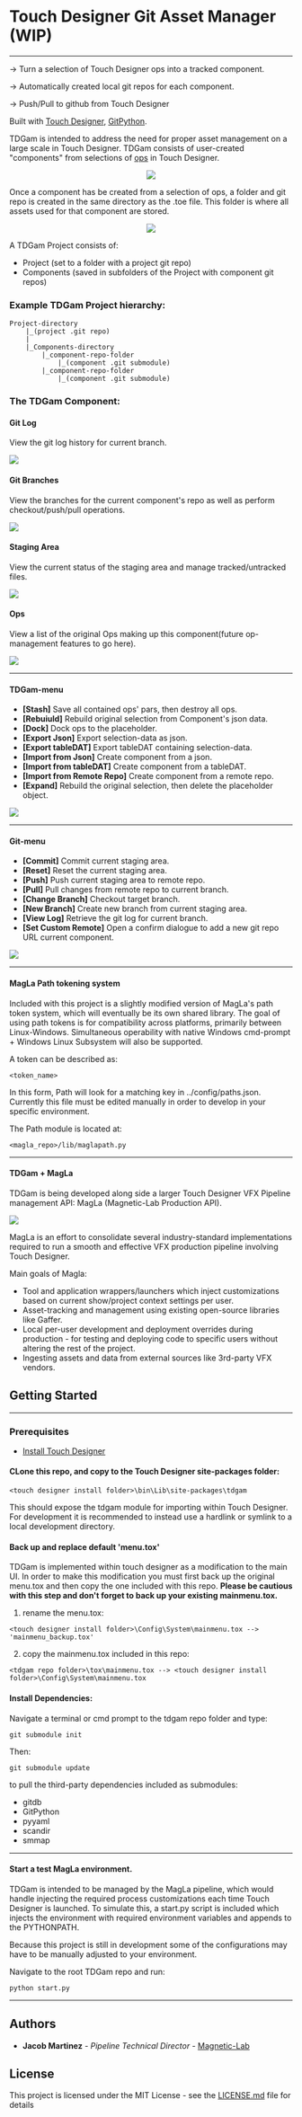 # Touch Designer Git Asset Manager (WIP)
<hr>

-> Turn a selection of Touch Designer ops into a tracked component.

-> Automatically created local git repos for each component.

-> Push/Pull to github from Touch Designer

Built with [Touch Designer](https://www.derivative.ca/), [GitPython](https://github.com/gitpython-developers/GitPython).


TDGam is intended to address the need for proper asset management on a large scale in Touch Designer. TDGam consists of user-created "components" from selections of [ops](https://www.derivative.ca/wiki088/index.php?title=OP_Class) in Touch Designer.

<p align="center">
  <img src="media/component.gif">
</p>

Once a component has be created from a selection of ops, a folder and git repo is created in the same directory as the .toe file. This folder is where all assets used for that component are stored.

<p align="center">
  <img src="media/stash_json.gif">
</p>

A TDGam Project consists of:

- Project (set to a folder with a project git repo)
- Components (saved in subfolders of the Project with component git repos)

### Example TDGam Project hierarchy:

    Project-directory
        |_(project .git repo)
        |
        |_Components-directory
            |_component-repo-folder
                |_(component .git submodule)
            |_component-repo-folder
                |_(component .git submodule)

### The TDGam Component:

#### Git Log
View the git log history for current branch.

<img src="media/git_log.png">

#### Git Branches
View the branches for the current component's repo as well as perform checkout/push/pull operations.

<img src="media/git_branches.png">

#### Staging Area
View the current status of the staging area and manage tracked/untracked files.

<img src="media/staging_area.png">

#### Ops
View a list of the original Ops making up this component(future op-management features to go here).

<img src="media/ops.png">

<hr>

#### TDGam-menu
- **[Stash]** Save all contained ops' pars, then destroy all ops.
- **[Rebuiuld]** Rebuild original selection from Component's json data.
- **[Dock]** Dock ops to the placeholder.
- **[Export Json]** Export selection-data as json.
- **[Export tableDAT]** Export tableDAT containing selection-data.
- **[Import from Json]** Create component from a json.
- **[Import from tableDAT]** Create component from a tableDAT.
- **[Import from Remote Repo]** Create component from a remote repo.
- **[Expand]** Rebuild the original selection, then delete the placeholder object.

<img src="media/tdgam_menu.png">

<hr>

#### Git-menu
- **[Commit]** Commit current staging area.
- **[Reset]** Reset the current staging area.
- **[Push]** Push current staging area to remote repo.
- **[Pull]** Pull changes from remote repo to current branch.
- **[Change Branch]** Checkout target branch.
- **[New Branch]** Create new branch from current staging area.
- **[View Log]** Retrieve the git log for current branch.
- **[Set Custom Remote]** Open a confirm dialogue to add a new git repo URL current component.

<img src="media/git_menu.png">

<hr>

#### MagLa Path tokening system
Included with this project is a slightly modified version of MagLa's path token system, which will eventually be its own shared library. The goal of using path tokens is for compatibility across platforms, primarily between Linux-Windows. Simultaneous operability with native Windows cmd-prompt + Windows Linux Subsystem will also be supported.

A token can be described as:
```
<token_name>
```
In this form, Path will look for a matching key in ../config/paths.json. Currently this file must be edited manually in order to develop in your specific environment.

The Path module is located at:
```
<magla_repo>/lib/maglapath.py
```

<hr>

#### TDGam + MagLa
TDGam is being developed along side a larger Touch Designer VFX Pipeline management API: MagLa (Magnetic-Lab Production API).

<p>
<img src="media/magla.png">
</p>
MagLa is an effort to consolidate several industry-standard implementations required to run a smooth and effective VFX production pipeline involving Touch Designer.

Main goals of Magla:
- Tool and application wrappers/launchers which inject customizations based on current show/project context settings per user.
- Asset-tracking and management using existing open-source libraries like Gaffer.
- Local per-user development and deployment overrides during production - for testing and deploying code to specific users without altering the rest of the project.
- Ingesting assets and data from external sources like 3rd-party VFX vendors.

## Getting Started

<hr>

### Prerequisites

* [Install Touch Designer](https://www.python.org/downloads/)

#### CLone this repo, and copy to the Touch Designer site-packages folder:
```
<touch designer install folder>\bin\Lib\site-packages\tdgam
```
This should expose the tdgam module for importing within Touch Designer. For development it is recommended to instead use a hardlink or symlink to a local development directory.

#### Back up and replace default 'menu.tox'
TDGam is implemented within touch designer as a modification to the main UI. In order to make this modification you must first back up the original menu.tox and then copy the one included with this repo. **Please be cautious with this step and don't forget to back up your existing mainmenu.tox.**

1. rename the menu.tox:
```
<touch designer install folder>\Config\System\mainmenu.tox --> 'mainmenu_backup.tox'
```

2. copy the mainmenu.tox included in this repo:
```
<tdgam repo folder>\tox\mainmenu.tox --> <touch designer install folder>\Config\System\mainmenu.tox
```

#### Install Dependencies:
Navigate a terminal or cmd prompt to the tdgam repo folder and type:
```
git submodule init
```
Then:
```
git submodule update
```
to pull the third-party dependencies included as submodules:
- gitdb
- GitPython
- pyyaml
- scandir
- smmap

<hr>

#### Start a test MagLa environment.
TDGam is intended to be managed by the MagLa pipeline, which would handle injecting the required process customizations each time Touch Designer is launched. To simulate this, a start.py script is included which injects the environment with required environment variables and appends to the PYTHONPATH.

Because this project is still in development some of the configurations may have to be manually adjusted to your environment.

Navigate to the root TDGam repo and run:
```
python start.py
```

<hr>


## Authors

* **Jacob Martinez** - *Pipeline Technical Director* - [Magnetic-Lab](https://www.magnetic-lab.com/)

## License

This project is licensed under the MIT License - see the [LICENSE.md](LICENSE.md) file for details
